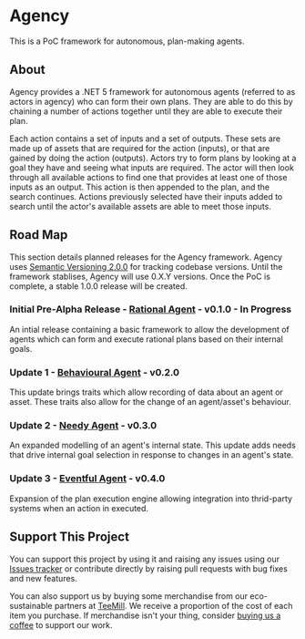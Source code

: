 # Agency
This is a PoC framework for autonomous, plan-making agents.

## About
Agency provides a .NET 5 framework for autonomous agents (referred to as actors in agency) who can form their own plans. 
They are able to do this by chaining a number of actions together until they are able to execute their plan.

Each action contains a set of inputs and a set of outputs. These sets are made up of assets that are required for the action (inputs), or that are gained by doing the action (outputs). 
Actors try to form plans by looking at a goal they have and seeing what inputs are required. 
The actor will then look through all available actions to find one that provides at least one of those inputs as an output. This action is then appended to the plan, and the search continues.
Actions previously selected have their inputs added to search until the actor's available assets are able to meet those inputs.

## Road Map
This section details planned releases for the Agency framework. Agency uses [Semantic Versioning 2.0.0](https://semver.org/) for tracking codebase versions. Until the framework stablises, 
Agency will use 0.X.Y versions. Once the PoC is complete, a stable 1.0.0 release will be created.

### Initial Pre-Alpha Release - [Rational Agent](https://github.com/Manny-coffee-dev/Agency/milestone/1) - v0.1.0 - In Progress
An intial release containing a basic framework to allow the development of agents which can form and execute rational plans based on their internal goals.

### Update 1 - [Behavioural Agent](https://github.com/Manny-coffee-dev/Agency/milestone/3) - v0.2.0 
This update brings traits which allow recording of data about an agent or asset. These traits also allow for the change of an agent/asset's behaviour.

### Update 2 - [Needy Agent](https://github.com/Manny-coffee-dev/Agency/milestone/2) - v0.3.0 
An expanded modelling of an agent's internal state. This update adds needs that drive internal goal selection in response to changes in an agent's state.

### Update 3 - [Eventful Agent](https://github.com/Manny-coffee-dev/Agency/milestone/4) - v0.4.0 
Expansion of the plan execution engine allowing integration into thrid-party systems when an action in executed.

## Support This Project
You can support this project by using it and raising any issues using our [Issues tracker](https://github.com/Manny-coffee-dev/Agency/issues) or contribute directly
by raising pull requests with bug fixes and new features.

You can also support us by buying some merchandise from our eco-sustainable partners at [TeeMill](https://coffeebreakdev.teemill.com/).
We receive a proportion of the cost of each item you purchase. If merchandise isn't your thing, consider [buying us a coffee](buymeacoffee.com/coffeebreakdevs) to support our
work.